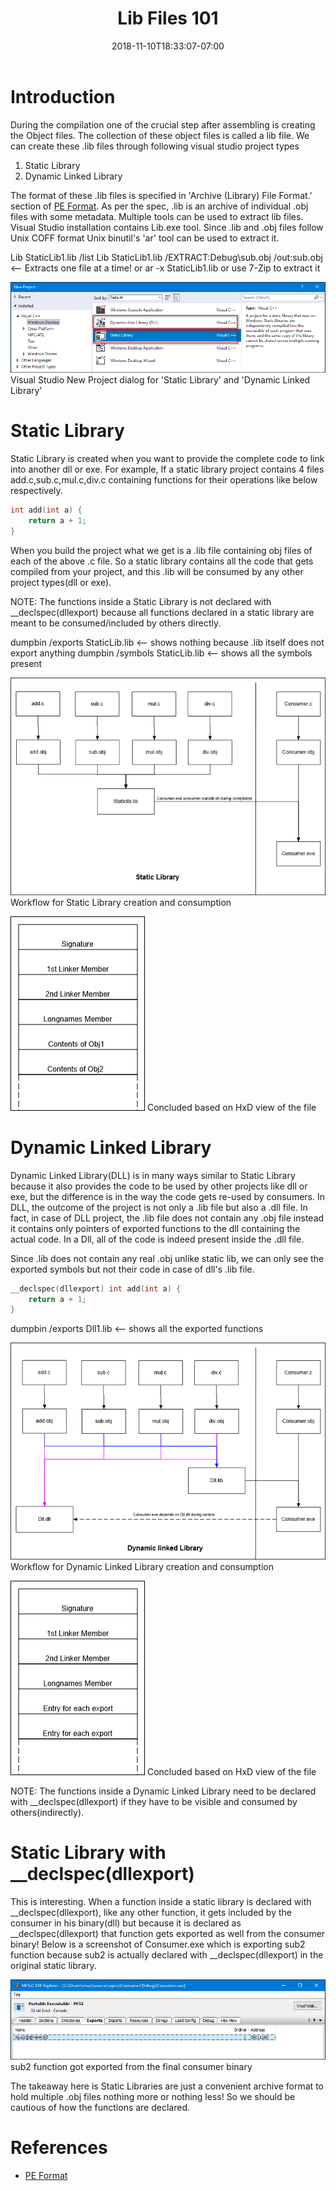 ﻿---
title: "Lib Files 101"
date: 2018-11-10T18:33:07-07:00
toc: true
tags: ['Compilers']
---

# Introduction

During the compilation one of the crucial step after assembling is
creating the Object files. The collection of these object files is
called a lib file. We can create these .lib files through following
visual studio project types
1. Static Library
2. Dynamic Linked Library

The format of these .lib files is specified in 'Archive (Library) File Format.'
section of [PE
Format](https://docs.microsoft.com/en-us/windows/desktop/debug/pe-format#archive-library-file-formatspecification).
As per the spec, .lib is an archive of individual .obj files with some metadata.
Multiple tools can be used to extract lib files. Visual Studio installation
contains Lib.exe tool. Since .lib and .obj files follow Unix COFF format Unix
binutil's 'ar' tool can be used to extract it.

Lib StaticLib1.lib /list
Lib StaticLib1.lib /EXTRACT:Debug\sub.obj /out:sub.obj <-- Extracts one file at a time!
or
ar -x StaticLib1.lib
or
use 7-Zip to extract it

![](6.VSProjectDialog.png)
Visual Studio New Project dialog for 'Static Library' and 'Dynamic Linked Library'

# Static Library

Static Library is created when you want to provide the complete code to
link into another dll or exe. For example, If a static library
project contains 4 files add.c,sub.c,mul.c,div.c containing functions
for their operations like below respectively.
```C
int add(int a) {
    return a + 1;
}
```
When you build the project what we get is a .lib file containing obj files
of each of the above .c file. So a static library contains all
the code that gets compiled from your project, and this .lib will
be consumed by any other project types(dll or exe).

NOTE: The functions inside a Static Library is not declared with
__declspec(dllexport) because all functions declared in a static
library are meant to be consumed/included by others directly.

dumpbin /exports StaticLib.lib  <-- shows nothing because .lib itself does not
export anything
dumpbin /symbols StaticLib.lib  <-- shows all the symbols present

![](1.StaticLib.png)
Workflow for Static Library creation and consumption

![](2.StructureStaticLib.png)
Concluded based on HxD view of the file

# Dynamic Linked Library

Dynamic Linked Library(DLL) is in many ways similar to Static Library because
it also provides the code to be used by other projects like dll or exe,
but the difference is in the way the code gets re-used by consumers.
In DLL, the outcome of the project is not only a .lib file but also a
.dll file. In fact, in case of DLL project, the .lib file does not contain
any .obj file instead it contains only pointers of exported functions to
the dll containing the actual code. In a Dll, all of the code is indeed
present inside the .dll file.

Since .lib does not contain any real .obj unlike static lib, we can
only see the exported symbols but not their code in case of dll's .lib file.
```C
__declspec(dllexport) int add(int a) {
    return a + 1;
}
```
dumpbin /exports Dll1.lib <-- shows all the exported functions

![](3.Dll.png)
Workflow for Dynamic Linked Library creation and consumption

![](4.StructureDll.png)
Concluded based on HxD view of the file

NOTE: The functions inside a Dynamic Linked Library need to be declared
with __declspec(dllexport) if they have to be visible and consumed
by others(indirectly).

# Static Library with __declspec(dllexport)

This is interesting. When a function inside a static library is declared
with __declspec(dllexport), like any other function, it gets included
by the consumer in his binary(dll) but because it is declared as
__declspec(dllexport) that function gets exported as well from the consumer
binary! Below is a screenshot of Consumer.exe which is exporting sub2 function
because sub2 is actually declared with __declspec(dllexport) in the
original static library.

![](5.StaticLibWithDeclSpec(DllExport).png)
sub2 function got exported from the final consumer binary

The takeaway here is Static Libraries are just a convenient archive format
to hold multiple .obj files nothing more or nothing less! So we should be
cautious of how the functions are declared.

# References

- [PE Format](https://docs.microsoft.com/en-us/windows/desktop/debug/pe-format)
